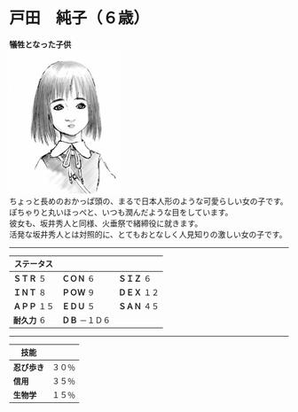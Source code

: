 # 戸田　純子（６歳）    
**犠牲となった子供**  
![](..\003_Picture\07_戸田_純子.gif)  
ちょっと長めのおかっぱ頭の、まるで日本人形のような可愛らしい女の子です。ぽちゃりと丸いほっぺと、いつも潤んだような目をしています。  
彼女も、坂井秀人と同様、火垂祭で緒締役に就きます。  
活発な坂井秀人とは対照的に、とてもおとなしく人見知りの激しい女の子です。  
  
  
---  
ステータス|||  
-|-|-|  
**ＳＴＲ** ５|**ＣＯＮ** ６|**ＳＩＺ** ６|  
**ＩＮＴ** ８|**ＰＯＷ** ９|**ＤＥＸ** １２|  
**ＡＰＰ** １５|**ＥＤＵ** ５|**ＳＡＮ** ４５|  
**耐久力** ６|**ＤＢ** －１Ｄ６|  
  
---  
技能||  
-|-|  
**忍び歩き**|３０％|  
**信用**|３５％|  
**生物学**|１５％|  
